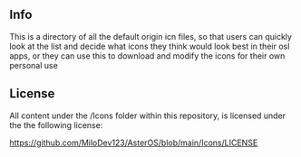 ## Info

This is a directory of all the default origin icn files, so that users can quickly look at the list and decide what icons they think would look best in their osl apps, or they can use this to download and modify the icons for their own personal use

## License

All content under the /Icons folder within this repository, is licensed under the the following license:

https://github.com/MiloDev123/AsterOS/blob/main/Icons/LICENSE
